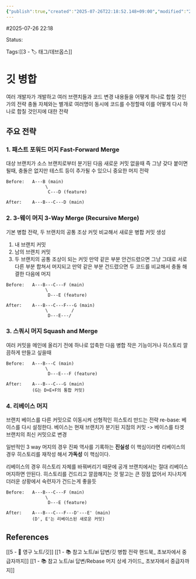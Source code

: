 ```yaml
---
{"publish":true,"created":"2025-07-26T22:18:52.148+09:00","modified":"2025-08-01T00:19:45.530+09:00","cssclasses":""}
---
```


#2025-07-26 22:18

Status: 

Tags:[[3 - 🏷️ 태그/데브옵스]]


# 깃 병합
여러 개발자가 개발하고 여러 브랜치들과 코드 변경 내용들을 어떻게 하나로 합칠 것인가의 전략
충돌 자체와는 별개로 여러명이 동시에 코드를 수정할때 이를 어떻게 다시 하나로 합칠 것인지에 대한 전략

## 주요 전략
### 1. 패스트 포워드 머지 Fast-Forward Merge
대상 브랜치가 소스 브랜치로부터 분기된 다음 새로운 커밋 없을때
즉 그냥 갖다 붙이면 될때, 충돌은 없지만 테스트 등이 추가될 수 있으니 중요한 머지 전략
```
Before:   A---B (main)
               \
                C---D (feature)

After:    A---B---C---D (main)
```
### 2. 3-웨이 머지 3-Way Merge (Recursive Merge)
기본 병합 전략, 두 브랜치의 공통 조상 커밋 비교해서 새로운 병합 커밋 생성
1. 내 브랜치 커밋
2. 남의 브랜치 커밋
3. 두 브랜치의 공통 조상이 되는 커밋
만약 같은 부분 안건드렸으면 그냥 그대로 서로 다른 부분 합쳐서 머지되고
만약 같은 부분 건드렸으면 두 코드를 비교해서 충돌 해결한 다음에 머지
```
Before:   A---B---C---F (main)
               \
                D---E (feature)

After:    A---B---C---F---G (main)
               \         /
                D---E---/
```

### 3. 스쿼시 머지 Squash and Merge
여러 커밋을 메인에 올리기 전에 하나로 압축한 다음 병합
작은 기능이거나 히스토리 깔끔하게 만들고 싶을때
```
Before:   A---B---C (main)
               \
                D---E---F (feature)

After:    A---B---C---G (main)
          (G는 D+E+F의 통합 커밋)
```

### 4. 리베이스 머지
브랜치 베이스를 다른 커밋으로 이동시켜 선형적인 히스토리 만드는 전략
re-base: 베이스를 다시 설정한다.
베이스는 현재 브랜치가 분기된 지점의 커밋 -> 베이스를 타겟 브랜치의 최신 커밋으로 변경

일반적인 3 way 머지의 경우 진짜 역사를 기록하는 **진실성** 이 핵심이라면
리베이스의 경우 히스토리를 재작성 해서 **가독성** 이 핵심이다.

리베이스의 경우 히스토리 자체를 바꿔버리기 때문에 공개 브랜치에서는 절대 리베이스 머지하면 안된다.
히스토리를 건드리고 깔끔해지는 것 말고는 큰 장점 없어서 지나치게 더러운 상황에서 숙련자가 건드는게 좋을듯
```
Before:   A---B---C---F (main)
               \
                D---E (feature)

After:    A---B---C---F---D'---E' (main)
          (D', E'는 리베이스된 새로운 커밋)
```

## References
 [[5 - 💎 영구 노트/깃]]
 [[1 - 📚 참고 노트/ai 답변/깃 병합 전략 핸드북_ 초보자에서 중급자까지]]
[[1 - 📚 참고 노트/ai 답변/Rebase 머지 상세 가이드_ 초보자에서 중급자까지]]